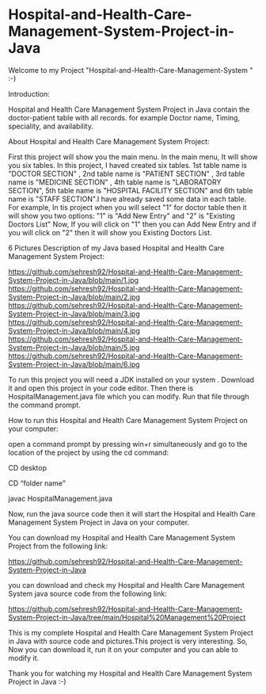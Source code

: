 # Hospital-and-Health-Care-Management-System-Project-in-Java

Welcome to my Project "Hospital-and-Health-Care-Management-System " :-)

Introduction: 

Hospital and Health Care Management System Project in Java contain the doctor-patient table with all records. for example Doctor name, Timing, speciality, and availability. 

About Hospital and Health Care Management System Project:

First this project will show you the main menu. In the main menu, It will show you six tables.
In this project, I haved created six tables. 1st table name is "DOCTOR SECTION" , 2nd table name is "PATIENT SECTION" ,
3rd table name is "MEDICINE SECTION" , 4th table name is "LABORATORY SECTION", 5th table name is "HOSPITAL FACILITY SECTION"
and 6th table name is "STAFF SECTION".I have already saved some data in each table. For example, In tis project when you will
select "1" for doctor table then it will show you two options: "1" is "Add New Entry" and "2" is "Existing Doctors List" 
Now, If you will click on "1" then you can Add New Entry and if you will click on "2" then it will show you Existing Doctors List.

6 Pictures Description of my Java based Hospital and Health Care Management System Project:

https://github.com/sehresh92/Hospital-and-Health-Care-Management-System-Project-in-Java/blob/main/1.jpg
https://github.com/sehresh92/Hospital-and-Health-Care-Management-System-Project-in-Java/blob/main/2.jpg
https://github.com/sehresh92/Hospital-and-Health-Care-Management-System-Project-in-Java/blob/main/3.jpg
https://github.com/sehresh92/Hospital-and-Health-Care-Management-System-Project-in-Java/blob/main/4.jpg
https://github.com/sehresh92/Hospital-and-Health-Care-Management-System-Project-in-Java/blob/main/5.jpg
https://github.com/sehresh92/Hospital-and-Health-Care-Management-System-Project-in-Java/blob/main/6.jpg

To run this project you will need a JDK installed on your system . Download it and open this project in your code editor. Then there is HospitalManagement.java file which you can modify. Run that file through the command prompt.

How to run this Hospital and Health Care Management System Project on your computer:

open a command prompt by pressing win+r simultaneously and go to the location of the project by using the cd command:

CD desktop

CD “folder name”

javac HospitalManagement.java

Now, run the java source code then it will start the Hospital and Health Care Management System Project in Java on your computer.

You can download my Hospital and Health Care Management System Project from the following link:

https://github.com/sehresh92/Hospital-and-Health-Care-Management-System-Project-in-Java

you can download and check my Hospital and Health Care Management System java source code from the following link:

https://github.com/sehresh92/Hospital-and-Health-Care-Management-System-Project-in-Java/tree/main/Hospital%20Management%20Project

This is my complete Hospital and Health Care Management System Project in Java with source code and pictures.This project is very interesting.
So, Now you can download it, run it on your computer and you can able to modify it.

Thank you for watching my Hospital and Health Care Management System Project in Java :-)
